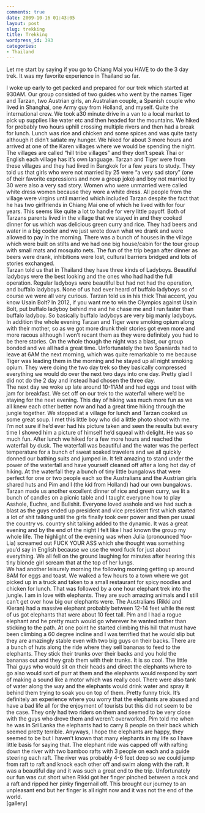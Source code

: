 ```yaml
---
comments: true
date: 2009-10-16 01:43:05
layout: post
slug: trekking
title: Trekking
wordpress_id: 393
categories:
- Thailand
---
```


Let me start by saying if you go to Chiang Mai you HAVE to do the 3 day trek.  It was my favorite experience in Thailand so far.  

I woke up early to get packed and prepared for our trek which started at 930AM.  Our group consisted of two guides who went by the names Tiger and Tarzan, two Austrian girls, an Australian couple, a Spanish couple who lived in Shanghai, one Army guy from Holland, and myself.  Quite the international crew.  We took a30 minute drive in a van to a local market to pick up supplies like water etc and then headed for the mountains.  We hiked for probably two hours uphill crossing multiple rivers and then had a break for lunch.  Lunch was rice and chicken and some spices and was quite tasty although it didn’t satiate my hunger.  We hiked for about 3 more hours and arrived at one of the Karen villages where we would be spending the night.  The villages are called “hill tribe villages” and they don’t speak Thai or English each village has it’s own language.  Tarzan and Tiger were from these villages and they had lived in Bangkok for a few years to study.  They told us that girls who were not married by 25 were “a very sad story” (one of their favorite expressions and now a group joke) and boy not married by 30 were also a very sad story.  Women who were unmarried were called white dress women because they wore a white dress.  All people from the village were virgins until married which included Tarzan despite the fact that he has two girlfriends in Chiang Mai one of which he lived with for four years.  This seems like quite a lot to handle for very little payoff.  Both of Tarzans parents lived in the village that we stayed in and they cooked dinner for us which was delicious green curry and rice.  They had beers and water in a big cooler and we just wrote down what we drank and were allowed to pay in the morning.  There was a bunch of houses in the village which were built on stilts and we had one big house/cabin for the tour group with small mats and mosquito nets.  The fun of the trip began after dinner as beers were drank, inhibitions were lost, cultural barriers bridged and lots of stories exchanged.  
	Tarzan told us that in Thailand they have three kinds of Ladyboys.  Beautiful ladyboys were the best looking and the ones who had had the full operation.  Regular ladyboys were beautiful but had not had the operation, and buffalo ladyboys.  None of us had ever heard of buffalo ladyboys so of course we were all very curious.  Tarzan told us in his thick Thai accent, you know Usain Bolt?  In 2012, if you want me to win the Olympics against Usain Bolt, put buffalo ladyboy behind me and he chase me and I run faster than buffalo ladyboy.  So basically buffalo ladyboys are very big manly ladyboys.
	In addition the whole evening Tarzan and Tiger were smoking opium along with their mother, so as we got more drunk their stories got even more and more racous although I won’t recant them as they were definitely you had to be there stories.  On the whole though the night was a blast, our group bonded and we all had a great time.  Unfortunately the two Spaniards had to leave at 6AM the next morning, which was quite remarkable to me because Tiger was leading them in the morning and he stayed up all night smoking opium.  They were doing the two day trek so they basically compressed everything we would do over the next two days into one day.  Pretty glad I did not do the 2 day and instead had chosen the three day.  
The next day we woke up late around 10-11AM and had eggs and toast with jam for breakfast.  We set off on our trek to the waterfall where we’d be staying for the next evening.  This day of hiking was much more fun as we all knew each other better now and had a great time hiking through the jungle together.  We stopped at a village for lunch and Tarzan cooked us some great soup.  I met this little boy who did a little photo shoot with me.  I’m not sure if he’d ever had his picture taken and seen the results but every time I showed him a picture of himself he’d squeal with delight.  He was so much fun.  After lunch we hiked for a few more hours and reached the waterfall by dusk.  The waterfall was beautiful and the water was the perfect temperature for a bunch of sweat soaked travelers and we all quickly donned our bathing suits and jumped in.  It felt amazing to stand under the power of the waterfall and have yourself cleaned off after a long hot day of hiking.  At the waterfall they a bunch of tiny little bungalows that were perfect for one or two people each so the Australians and the Austrian girls shared huts and Pim and I (the kid from Holland) had our own bungalows.  Tarzan made us another excellent dinner of rice and green curry, we lit a bunch of candles on a picnic table and I taught everyone how to play Asshole, Euchre, and Bullshit.  Everyone loved asshole and we had such a blast as the guys ended up president and vice president first which started a lot of shit talking until the girls finally took over power and then per usual the country vs. country shit talking added to the dynamic.  It was a great evening and by the end of the night I felt like I had known the group my whole life.  The highlight of the evening was when Julia (pronounced Yoo-Lia) screamed out FUCK YOUR ASS which she thought was something you’d say in English because we use the word fuck for just about everything.  We all fell on the ground laughing for minutes after hearing this tiny blonde girl scream that at the top of her lungs.  
We had another leisurely morning the following morning getting up around 8AM for eggs and toast.  We walked a few hours to a town where we got picked up in a truck and taken to a small restaurant for spicy noodles and chicken for lunch.  That was followed by a one hour elephant trek into the jungle.  I am in love with elephants.  They are such amazing animals and I still can’t get over how big our elephants were.  The Australians (Rikki and Kieran) had a massive elephant probably between 12-14 feet while the rest of us got elephants that were about 10 feet tall.  Pim and I had a rogue elephant and he pretty much would go wherever he wanted rather than sticking to the path.  At one point he started climbing this hill that must have been climbing a 60 degree incline and I was terrified that he would slip but they are amazingly stable even with two big guys on their backs.  There are a bunch of huts along the ride where they sell bananas to feed to the elephants.  They stick their trunks over their backs and you hold the bananas out and they grab them with their trunks.  It is so cool.  The little Thai guys who would sit on their heads and direct the elephants where to go also would sort of purr at them and the elephants would respond by sort of making a sound like a motor which was really cool.  There were also tank of water along the way and the elephants would drink water and spray it behind them trying to soak you on top of them.  Pretty funny trick.  It’s definitely an experience where you worry that the elephants are abused and have a bad life all for the enjoyment of tourists but this did not seem to be the case.  They only had two riders on them and seemed to be very close with the guys who drove them and weren’t overworked.  Pim told me when he was in Sri Lanka the elephants had to carry 8 people on their back which seemed pretty terrible.  Anyways, I hope the elephants are happy, they seemed to be but I haven’t known that many elephants in my life so I have little basis for saying that.  The elephant ride was capped off with rafting down the river with two bamboo rafts with 3 people on each and a guide steering each raft.  The river was probably 4-6 feet deep so we could jump from raft to raft and knock each other off and swim along with the raft.  It was a beautiful day and it was such a great end to the trip.  Unfortunately our fun was cut short when Rikki got her finger pinched between a rock and a raft and ripped her pinky fingernail off.  This brought our journey to an unpleasant end but her finger is all right now and it was not the end of the world.  
[gallery]
